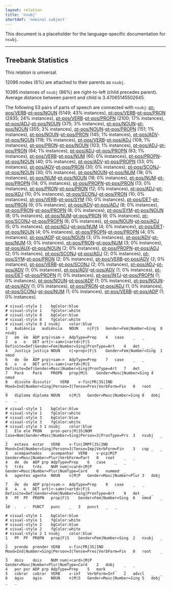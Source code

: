 ```yaml
---
layout: relation
title: 'nsubj'
shortdef: 'nominal subject'
---
```


This document is a placeholder for the language-specific documentation
for `nsubj`.

--------------------------------------------------------------------------------

## Treebank Statistics

This relation is universal.

12096 nodes (6%) are attached to their parents as `nsubj`.

10395 instances of `nsubj` (86%) are right-to-left (child precedes parent).
Average distance between parent and child is 3.47065145502645.

The following 53 pairs of parts of speech are connected with `nsubj`: [pt-pos/VERB]()-[pt-pos/NOUN]() (5149; 43% instances), [pt-pos/VERB]()-[pt-pos/PRON]() (2935; 24% instances), [pt-pos/VERB]()-[pt-pos/PROPN]() (2100; 17% instances), [pt-pos/ADJ]()-[pt-pos/NOUN]() (375; 3% instances), [pt-pos/NOUN]()-[pt-pos/NOUN]() (355; 3% instances), [pt-pos/NOUN]()-[pt-pos/PROPN]() (151; 1% instances), [pt-pos/NOUN]()-[pt-pos/PRON]() (145; 1% instances), [pt-pos/ADV]()-[pt-pos/NOUN]() (118; 1% instances), [pt-pos/VERB]()-[pt-pos/ADJ]() (108; 1% instances), [pt-pos/PRON]()-[pt-pos/NOUN]() (103; 1% instances), [pt-pos/ADJ]()-[pt-pos/PRON]() (84; 1% instances), [pt-pos/ADJ]()-[pt-pos/PROPN]() (83; 1% instances), [pt-pos/VERB]()-[pt-pos/NUM]() (60; 0% instances), [pt-pos/PROPN]()-[pt-pos/NOUN]() (40; 0% instances), [pt-pos/ADV]()-[pt-pos/PROPN]() (33; 0% instances), [pt-pos/ADV]()-[pt-pos/PRON]() (30; 0% instances), [pt-pos/SCONJ]()-[pt-pos/NOUN]() (30; 0% instances), [pt-pos/NOUN]()-[pt-pos/NUM]() (18; 0% instances), [pt-pos/NUM]()-[pt-pos/NOUN]() (18; 0% instances), [pt-pos/NUM]()-[pt-pos/PROPN]() (14; 0% instances), [pt-pos/PROPN]()-[pt-pos/PRON]() (13; 0% instances), [pt-pos/PRON]()-[pt-pos/PRON]() (12; 0% instances), [pt-pos/ADJ]()-[pt-pos/ADJ]() (10; 0% instances), [pt-pos/SCONJ]()-[pt-pos/PRON]() (10; 0% instances), [pt-pos/VERB]()-[pt-pos/SYM]() (10; 0% instances), [pt-pos/DET]()-[pt-pos/PRON]() (9; 0% instances), [pt-pos/ADV]()-[pt-pos/ADJ]() (8; 0% instances), [pt-pos/PRON]()-[pt-pos/PROPN]() (8; 0% instances), [pt-pos/SYM]()-[pt-pos/NOUN]() (8; 0% instances), [pt-pos/NUM]()-[pt-pos/PRON]() (6; 0% instances), [pt-pos/SCONJ]()-[pt-pos/PROPN]() (6; 0% instances), [pt-pos/NOUN]()-[pt-pos/ADJ]() (5; 0% instances), [pt-pos/ADJ]()-[pt-pos/NUM]() (4; 0% instances), [pt-pos/DET]()-[pt-pos/NOUN]() (4; 0% instances), [pt-pos/PROPN]()-[pt-pos/PROPN]() (4; 0% instances), [pt-pos/ADP]()-[pt-pos/NOUN]() (3; 0% instances), [pt-pos/ADV]()-[pt-pos/NUM]() (3; 0% instances), [pt-pos/PRON]()-[pt-pos/NUM]() (3; 0% instances), [pt-pos/AUX]()-[pt-pos/NOUN]() (2; 0% instances), [pt-pos/PROPN]()-[pt-pos/ADJ]() (2; 0% instances), [pt-pos/SCONJ]()-[pt-pos/ADJ]() (2; 0% instances), [pt-pos/SYM]()-[pt-pos/PRON]() (2; 0% instances), [pt-pos/VERB]()-[pt-pos/ADV]() (2; 0% instances), [pt-pos/VERB]()-[pt-pos/SCONJ]() (2; 0% instances), [pt-pos/ADJ]()-[pt-pos/ADV]() (1; 0% instances), [pt-pos/ADV]()-[pt-pos/ADV]() (1; 0% instances), [pt-pos/DET]()-[pt-pos/PROPN]() (1; 0% instances), [pt-pos/INTJ]()-[pt-pos/PROPN]() (1; 0% instances), [pt-pos/NOUN]()-[pt-pos/ADP]() (1; 0% instances), [pt-pos/NOUN]()-[pt-pos/ADV]() (1; 0% instances), [pt-pos/PRON]()-[pt-pos/ADJ]() (1; 0% instances), [pt-pos/SCONJ]()-[pt-pos/NUM]() (1; 0% instances), [pt-pos/VERB]()-[pt-pos/ADP]() (1; 0% instances).


~~~ conllu
# visual-style 1	bgColor:blue
# visual-style 1	fgColor:white
# visual-style 8	bgColor:blue
# visual-style 8	fgColor:white
# visual-style 8 1 nsubj	color:blue
1	Audiência	audiência	NOUN	n|F|S	Gender=Fem|Number=Sing	8	nsubj	_	_
2	em	em	ADP	prp|<sam->	AdpType=Prep	4	case	_	_
3	a	o	DET	art|<-sam>|<artd>|F|S	Definite=Def|Gender=Fem|Number=Sing|PronType=Art	4	det	_	_
4	Justiça	justiça	NOUN	n|<prop>|F|S	Gender=Fem|Number=Sing	1	nmod	_	_
5	de	de	ADP	prp|<sam->	AdpType=Prep	7	case	_	_
6	o	o	DET	art|<-sam>|<artd>|M|S	Definite=Def|Gender=Masc|Number=Sing|PronType=Art	7	det	_	_
7	Pará	Pará	PROPN	prop|M|S	Gender=Masc|Number=Sing	4	nmod	_	_
8	discute	discutir	VERB	v-fin|PR|3S|IND	Mood=Ind|Number=Sing|Person=3|Tense=Pres|VerbForm=Fin	0	root	_	_
9	diploma	diploma	NOUN	n|M|S	Gender=Masc|Number=Sing	8	dobj	_	_

~~~


~~~ conllu
# visual-style 1	bgColor:blue
# visual-style 1	fgColor:white
# visual-style 3	bgColor:blue
# visual-style 3	fgColor:white
# visual-style 3 1 nsubj	color:blue
1	Ele	ele	PRON	pron-pers|M|3S|NOM	Case=Nom|Gender=Masc|Number=Sing|Person=3|PronType=Prs	3	nsubj	_	_
2	estava	estar	VERB	v-fin|IMPF|3S|IND	Mood=Ind|Number=Sing|Person=3|Tense=Imp|VerbForm=Fin	3	cop	_	_
3	acompanhados	acompanhar	VERB	v-pcp|M|P	Gender=Masc|Number=Plur|VerbForm=Part	0	root	_	_
4	de	de	ADP	prp	AdpType=Prep	6	case	_	_
5	três	três	NUM	num|<card>|M|P	Gender=Masc|Number=Plur|NumType=Card	6	nummod	_	_
6	agentes	agente	NOUN	n|M|P	Gender=Masc|Number=Plur	3	dobj	_	_
7	de	de	ADP	prp|<sam->	AdpType=Prep	9	case	_	_
8	a	o	DET	art|<-sam>|<artd>|F|S	Definite=Def|Gender=Fem|Number=Sing|PronType=Art	9	det	_	_
9	PF	PF	PROPN	prop|F|S	Gender=Fem|Number=Sing	6	nmod	_	_
10	.	.	PUNCT	punc	_	3	punct	_	_

~~~


~~~ conllu
# visual-style 1	bgColor:blue
# visual-style 1	fgColor:white
# visual-style 2	bgColor:blue
# visual-style 2	fgColor:white
# visual-style 2 1 nsubj	color:blue
1	PF	PF	PROPN	prop|F|S	Gender=Fem|Number=Sing	2	nsubj	_	_
2	prende	prender	VERB	v-fin|PR|3S|IND	Mood=Ind|Number=Sing|Person=3|Tense=Pres|VerbForm=Fin	0	root	_	_
3	dois	dois	NUM	num|<card>|M|P	Gender=Masc|Number=Plur|NumType=Card	2	dobj	_	_
4	por	por	ADP	prp	AdpType=Prep	5	mark	_	_
5	cobrar	cobrar	VERB	v-inf	VerbForm=Inf	2	advcl	_	_
6	ágio	ágio	NOUN	n|M|S	Gender=Masc|Number=Sing	5	dobj	_	_

~~~


